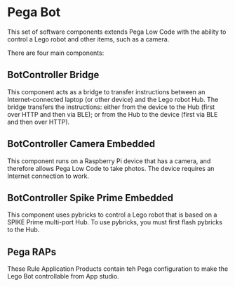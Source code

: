 # Pega Bot

This set of software components extends Pega Low Code with the ability to control a Lego robot and other items, such as a camera.

There are four main components:

## BotController Bridge
This component acts as a bridge to transfer instructions between an Internet-connected laptop (or other  device) and the Lego robot Hub. The bridge transfers the instructions: either from the device to the Hub (first over HTTP and then via BLE); or from the Hub to the device (first via BLE and then over HTTP).

## BotController Camera Embedded
This component runs on a Raspberry Pi device that has a camera, and therefore allows Pega Low Code to take photos. The device requires an Internet connection to work.

## BotController Spike Prime Embedded
This component uses pybricks to control a Lego robot that is based on a SPIKE Prime multi-port Hub. To use pybricks, you must first flash pybricks to the Hub.

## Pega RAPs
These Rule Application Products contain teh Pega configuration to make the Lego Bot controllable from App studio.
